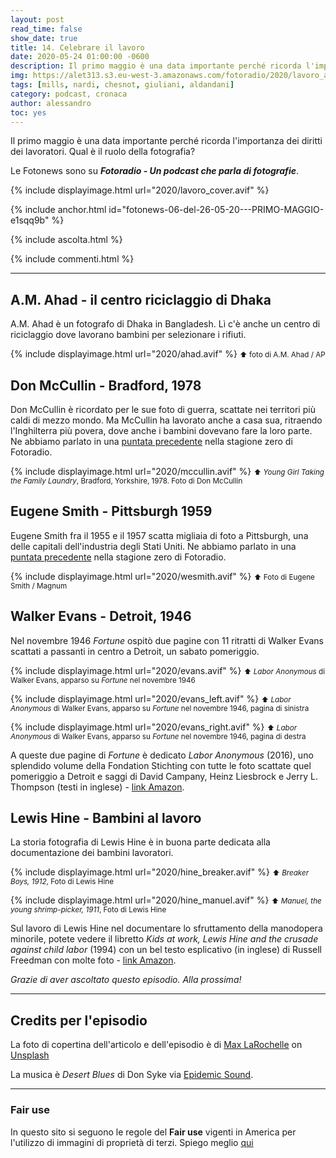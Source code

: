 ```yaml
---
layout: post
read_time: false
show_date: true
title: 14. Celebrare il lavoro
date: 2020-05-24 01:00:00 -0600
description: Il primo maggio è una data importante perché ricorda l'importanza dei diritti dei lavoratori. Qual è il ruolo della fotografia?
img: https://alet313.s3.eu-west-3.amazonaws.com/fotoradio/2020/lavoro_article.avif
tags: [mills, nardi, chesnot, giuliani, aldandani]
category: podcast, cronaca
author: alessandro
toc: yes
---
```



Il primo maggio è una data importante perché ricorda l'importanza dei diritti dei lavoratori. Qual è il ruolo della fotografia?
<!--more-->

Le Fotonews sono su **_Fotoradio - Un podcast che parla di fotografie_**.

{% include displayimage.html url="2020/lavoro_cover.avif" %}

{% include anchor.html id="fotonews-06-del-26-05-20---PRIMO-MAGGIO-e1sqq9b" %}

{% include ascolta.html %}

{% include commenti.html %}

- - -


## A.M. Ahad - il centro riciclaggio di Dhaka

A.M. Ahad è un fotografo di Dhaka in Bangladesh. Lì c'è anche un centro di riciclaggio dove lavorano bambini per selezionare i rifiuti.

{% include displayimage.html url="2020/ahad.avif" %}
<small>⬆︎ foto di A.M. Ahad / AP</small>


## Don McCullin - Bradford, 1978

Don McCullin è ricordato per le sue foto di guerra, scattate nei territori più caldi di mezzo mondo. Ma McCullin ha lavorato anche a casa sua, ritraendo l'Inghilterra più povera, dove anche i bambini dovevano fare la loro parte.
Ne abbiamo parlato in una [puntata precedente](#) nella stagione zero di Fotoradio.

{% include displayimage.html url="2020/mccullin.avif" %}
<small>⬆︎ _Young Girl Taking the Family Laundry_, Bradford, Yorkshire, 1978. Foto di Don McCullin</small>


## Eugene Smith - Pittsburgh 1959

Eugene Smith fra il 1955 e il 1957 scatta migliaia di foto a Pittsburgh, una delle capitali dell'industria degli Stati Uniti.
Ne abbiamo parlato in una [puntata precedente](#) nella stagione zero di Fotoradio.

{% include displayimage.html url="2020/wesmith.avif" %}
<small>⬆︎ Foto di Eugene Smith / Magnum</small>


## Walker Evans - Detroit, 1946

Nel novembre 1946 _Fortune_ ospitò due pagine con 11 ritratti di Walker Evans scattati a passanti in centro a Detroit, un sabato pomeriggio.

{% include displayimage.html url="2020/evans.avif" %}
<small>⬆︎ _Labor Anonymous_ di Walker Evans, apparso su _Fortune_ nel novembre 1946</small>

{% include displayimage.html url="2020/evans_left.avif" %}
<small>⬆︎ _Labor Anonymous_ di Walker Evans, apparso su _Fortune_ nel novembre 1946, pagina di sinistra</small>

{% include displayimage.html url="2020/evans_right.avif" %}
<small>⬆︎ _Labor Anonymous_ di Walker Evans, apparso su _Fortune_ nel novembre 1946, pagina di destra</small>

A queste due pagine di _Fortune_ è dedicato _Labor Anonymous_ (2016), uno splendido volume della Fondation Stichting con tutte le foto scattate quel pomeriggio a Detroit e saggi di David Campany, Heinz Liesbrock e Jerry L. Thompson (testi in inglese) - [link Amazon](https://amzn.to/36oC1m3).

## Lewis Hine - Bambini al lavoro

La storia fotografia di Lewis Hine è in buona parte dedicata alla documentazione dei bambini lavoratori.

{% include displayimage.html url="2020/hine_breaker.avif" %}
<small>⬆︎ _Breaker Boys, 1912_, Foto di Lewis Hine</small>

{% include displayimage.html url="2020/hine_manuel.avif" %}
<small>⬆︎ _Manuel, the young shrimp-picker, 1911_, Foto di Lewis Hine</small>

Sul lavoro di Lewis Hine nel documentare lo sfruttamento della manodopera minorile, potete vedere il libretto _Kids at work, Lewis Hine and the crusade against child labor_ (1994) con un bel testo esplicativo (in inglese) di Russell Freedman con molte foto - [link Amazon](https://amzn.to/2zfG2Nz).


_Grazie di aver ascoltato questo episodio. Alla prossima!_


- - -

## Credits per l'episodio

La foto di copertina dell'articolo e dell'episodio è di [Max LaRochelle](https://unsplash.com/@maxlarochelle?utm_source=unsplash&utm_medium=referral&utm_content=creditCopyText)  on  [Unsplash](https://unsplash.com/s/photos/industry?utm_source=unsplash&utm_medium=referral&utm_content=creditCopyText)

La musica è _Desert Blues_ di Don Syke via [Epidemic Sound](https://www.epidemicsound.com/artists/don-syke).


- - -

### Fair use

In questo sito si seguono le regole del **Fair use** vigenti in America per l'utilizzo di immagini di proprietà di terzi. Spiego meglio [qui](../../fair_use.html)

